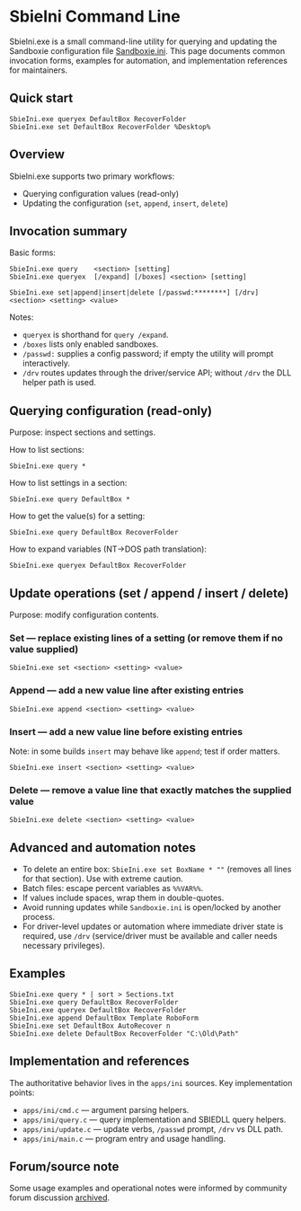 # SbieIni Command Line

SbieIni.exe is a small command-line utility for querying and updating the Sandboxie configuration file [Sandboxie.ini](SandboxieIni.md). This page documents common invocation forms, examples for automation, and implementation references for maintainers.

## Quick start

```batch
SbieIni.exe queryex DefaultBox RecoverFolder
SbieIni.exe set DefaultBox RecoverFolder %Desktop%
```

## Overview

SbieIni.exe supports two primary workflows:

- Querying configuration values (read-only)
- Updating the configuration (`set`, `append`, `insert`, `delete`)

## Invocation summary

Basic forms:

```batch
SbieIni.exe query    <section> [setting]
SbieIni.exe queryex  [/expand] [/boxes] <section> [setting]

SbieIni.exe set|append|insert|delete [/passwd:********] [/drv] <section> <setting> <value>
```

Notes:

- `queryex` is shorthand for `query /expand`.
- `/boxes` lists only enabled sandboxes.
- `/passwd:` supplies a config password; if empty the utility will prompt interactively.
- `/drv` routes updates through the driver/service API; without `/drv` the DLL helper path is used.

## Querying configuration (read-only)

Purpose: inspect sections and settings.

How to list sections:

```batch
SbieIni.exe query *
```

How to list settings in a section:

```batch
SbieIni.exe query DefaultBox *
```

How to get the value(s) for a setting:

```batch
SbieIni.exe query DefaultBox RecoverFolder
```

How to expand variables (NT→DOS path translation):

```batch
SbieIni.exe queryex DefaultBox RecoverFolder
```

## Update operations (set / append / insert / delete)

Purpose: modify configuration contents.

### Set — replace existing lines of a setting (or remove them if no value supplied)

```batch
SbieIni.exe set <section> <setting> <value>
```

### Append — add a new value line after existing entries

```batch
SbieIni.exe append <section> <setting> <value>
```

### Insert — add a new value line before existing entries

Note: in some builds `insert` may behave like `append`; test if order matters.

```batch
SbieIni.exe insert <section> <setting> <value>
```

### Delete — remove a value line that exactly matches the supplied value

```batch
SbieIni.exe delete <section> <setting> <value>
```

## Advanced and automation notes

- To delete an entire box: `SbieIni.exe set BoxName * ""` (removes all lines for that section). Use with extreme caution.
- Batch files: escape percent variables as `%%VAR%%`.
- If values include spaces, wrap them in double-quotes.
- Avoid running updates while `Sandboxie.ini` is open/locked by another process.
- For driver-level updates or automation where immediate driver state is required, use `/drv` (service/driver must be available and caller needs necessary privileges).

## Examples

```batch
SbieIni.exe query * | sort > Sections.txt
SbieIni.exe query DefaultBox RecoverFolder
SbieIni.exe queryex DefaultBox RecoverFolder
SbieIni.exe append DefaultBox Template RoboForm
SbieIni.exe set DefaultBox AutoRecover n
SbieIni.exe delete DefaultBox RecoverFolder "C:\Old\Path"
```

## Implementation and references

The authoritative behavior lives in the `apps/ini` sources. Key implementation points:

- `apps/ini/cmd.c` — argument parsing helpers.
- `apps/ini/query.c` — query implementation and SBIEDLL query helpers.
- `apps/ini/update.c` — update verbs, `/passwd` prompt, `/drv` vs DLL path.
- `apps/ini/main.c` — program entry and usage handling.

## Forum/source note

Some usage examples and operational notes were informed by community forum discussion [archived](https://sandboxie-website-archive.github.io/www.sandboxie.com/old-forums/viewtopica6bca6bc.html#p126947).
